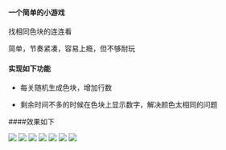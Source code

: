 #### 一个简单的小游戏

找相同色块的连连看

简单，节奏紧凑，容易上瘾，但不够耐玩


#### 实现如下功能

- 每关随机生成色块，增加行数

- 剩余时间不多的时候在色块上显示数字，解决颜色太相同的问题


####效果如下

![](https://github.com/funnyPig/aSimpleGameForFun/blob/master/picture/1.png)
![](https://github.com/funnyPig/aSimpleGameForFun/blob/master/picture/2.png)
![](https://github.com/funnyPig/aSimpleGameForFun/blob/master/picture/3.png)
![](https://github.com/funnyPig/aSimpleGameForFun/blob/master/picture/4.png)
![](https://github.com/funnyPig/aSimpleGameForFun/blob/master/picture/5.png)
![](https://github.com/funnyPig/aSimpleGameForFun/blob/master/picture/6.png)
![](https://github.com/funnyPig/aSimpleGameForFun/blob/master/picture/7.png)



